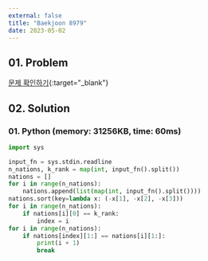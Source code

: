 ```yaml
---
external: false
title: "Baekjoon 8979"
date: 2023-05-02
---
```


## 01. Problem

[문제 확인하기](https://www.acmicpc.net/problem/8979){:target="_blank"}

## 02. Solution

### 01. Python (memory: 31256KB, time: 60ms)

```Python
import sys

input_fn = sys.stdin.readline
n_nations, k_rank = map(int, input_fn().split())
nations = []
for i in range(n_nations):
    nations.append(list(map(int, input_fn().split())))
nations.sort(key=lambda x: (-x[1], -x[2], -x[3]))
for i in range(n_nations):
    if nations[i][0] == k_rank:
        index = i
for i in range(n_nations):
    if nations[index][1:] == nations[i][1:]:
        print(i + 1)
        break
```
